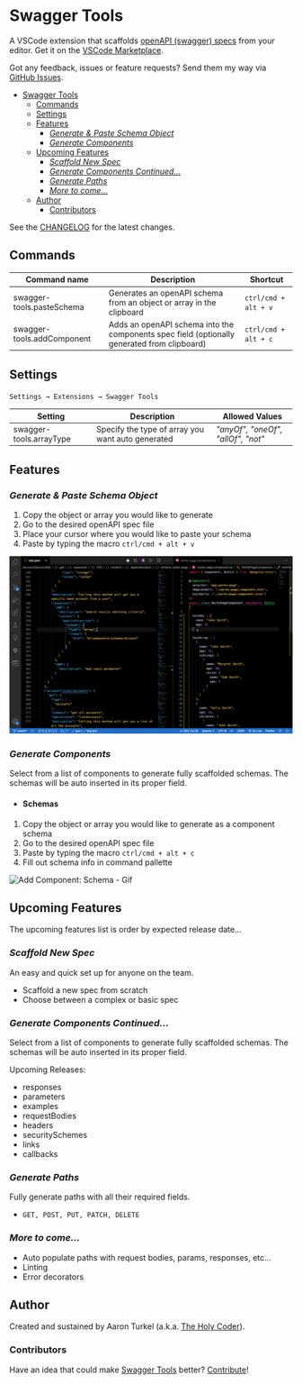 # Swagger Tools

A VSCode extension that scaffolds [openAPI (swagger) specs](https://swagger.io/specification/) from your editor.
Get it on the [VSCode Marketplace](https://marketplace.visualstudio.com/items?itemName=TheHolyCoder.swagger-tools).

Got any feedback, issues or feature requests? Send them my way via [GitHub Issues](https://github.com/AaronDovTurkel/swagger-tools/issues).

- [Swagger Tools](#swagger-tools)
  - [Commands](#commands)
  - [Settings](#settings)
  - [Features](#features)
    - [*Generate & Paste Schema Object*](#generate--paste-schema-object)
    - [*Generate Components*](#generate-components)
  - [Upcoming Features](#upcoming-features)
    - [*Scaffold New Spec*](#scaffold-new-spec)
    - [*Generate Components Continued...*](#generate-components-continued)
    - [*Generate Paths*](#generate-paths)
    - [*More to come...*](#more-to-come)
  - [Author](#author)
    - [Contributors](#contributors)

See the [CHANGELOG](/CHANGELOG.md) for the latest changes.

## Commands

| Command name               | Description                                                               | Shortcut             |
| -------------------------- | ------------------------------------------------------------------------- | -------------------- |
| swagger-tools.pasteSchema  | Generates an openAPI schema from an object or array in the clipboard      | `ctrl/cmd + alt + v` |
| swagger-tools.addComponent | Adds an openAPI schema into the components spec field (optionally generated from clipboard) | `ctrl/cmd + alt + c` |

## Settings

`Settings → Extensions → Swagger Tools`

| Setting                 | Description                                       | Allowed Values                           |
| ----------------------- | ------------------------------------------------- | ---------------------------------------- |
| swagger-tools.arrayType | Specify the type of array you want auto generated | *"anyOf", "oneOf", "allOf", "not"* |

## Features

### *Generate & Paste Schema Object*

1. Copy the object or array you would like to generate
2. Go to the desired openAPI spec file
3. Place your cursor where you would like to paste your schema
4. Paste by typing the macro `ctrl/cmd + alt + v`

![Paste Schema - Gif](https://github.com/AaronDovTurkel/swagger-tools/blob/master/images/pasteSchemaTrimmed.gif?raw=true)

### *Generate Components*

Select from a list of components to generate fully scaffolded schemas.
The schemas will be auto inserted in its proper field.

- #### Schemas

1. Copy the object or array you would like to generate as a component schema
2. Go to the desired openAPI spec file
3. Paste by typing the macro `ctrl/cmd + alt + c`
4. Fill out schema info in command pallette

![Add Component: Schema - Gif](https://github.com/AaronDovTurkel/swagger-tools/blob/master/images/add-component-schema.gif?raw=true)

## Upcoming Features

The upcoming features list is order by expected release date...

### *Scaffold New Spec*

An easy and quick set up for anyone on the team.

- Scaffold a new spec from scratch
- Choose between a complex or basic spec

### *Generate Components Continued...*

Select from a list of components to generate fully scaffolded schemas.
The schemas will be auto inserted in its proper field.

Upcoming Releases:

- responses
- parameters
- examples
- requestBodies
- headers
- securitySchemes
- links
- callbacks

### *Generate Paths*

Fully generate paths with all their required fields.

- `GET, POST, PUT, PATCH, DELETE`

### *More to come...*

- Auto populate paths with request bodies, params, responses, etc...
- Linting
- Error decorators

## Author

Created and sustained by Aaron Turkel (a.k.a. [The Holy Coder](https://github.com/AaronDovTurkel)).

### Contributors

Have an idea that could make [Swagger Tools](#swagger-tools) better? [Contribute](https://github.com/AaronDovTurkel/swagger-tools)!
